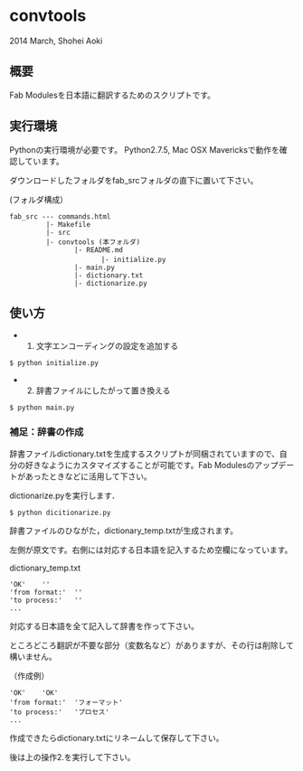 # convtools
2014 March, Shohei Aoki

## 概要
Fab Modulesを日本語に翻訳するためのスクリプトです。

## 実行環境
Pythonの実行環境が必要です。
Python2.7.5, Mac OSX Mavericksで動作を確認しています。

ダウンロードしたフォルダをfab_srcフォルダの直下に置いて下さい。

(フォルダ構成）

```
fab_src --- commands.html 
		 |- Makefile
		 |- src
		 |- convtools (本フォルダ) 
				|- README.md
　　　　        		|- initialize.py
				|- main.py
				|- dictionary.txt
				|- dictionarize.py
```

## 使い方
- 1. 文字エンコーディングの設定を追加する

```
$ python initialize.py
```

- 2. 辞書ファイルにしたがって置き換える

```
$ python main.py
```


### 補足：辞書の作成

辞書ファイルdictionary.txtを生成するスクリプトが同梱されていますので、自分の好きなようにカスタマイズすることが可能です。Fab Modulesのアップデートがあったときなどに活用して下さい。

dictionarize.pyを実行します．

```
$ python dicitionarize.py
```

辞書ファイルのひながた，dictionary_temp.txtが生成されます。

左側が原文です。右側には対応する日本語を記入するため空欄になっています。


dictionary_temp.txt

```
'OK'	''
'from format:'	''
'to process:'	''
...
```

対応する日本語を全て記入して辞書を作って下さい。

ところどころ翻訳が不要な部分（変数名など）がありますが、その行は削除して構いません。

（作成例）
```
'OK'	'OK'
'from format:'	'フォーマット'
'to process:'	'プロセス'
...
```
作成できたらdictionary.txtにリネームして保存して下さい。

後は上の操作2.を実行して下さい。



